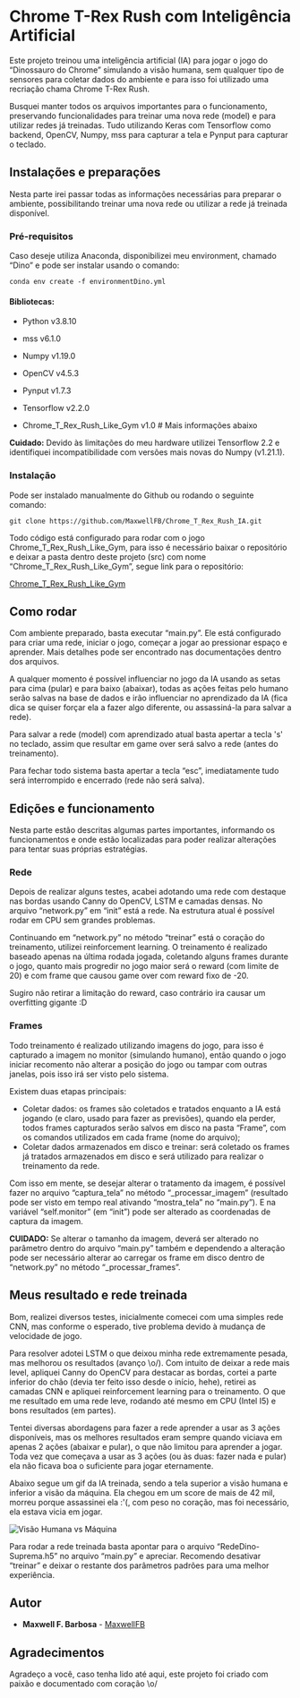 # Chrome T-Rex Rush com Inteligência Artificial
Este projeto treinou uma inteligência artificial (IA) para jogar o jogo do “Dinossauro do Chrome” simulando a visão humana, sem qualquer tipo de sensores para coletar dados do ambiente e para isso foi utilizado uma recriação chama Chrome T-Rex Rush.

Busquei manter todos os arquivos importantes para o funcionamento, preservando funcionalidades para treinar uma nova rede (model) e para utilizar redes já treinadas. Tudo utilizando Keras com Tensorflow como backend, OpenCV, Numpy, mss para capturar a tela e Pynput para capturar o teclado.

## Instalações e preparações
Nesta parte irei passar todas as informações necessárias para preparar o ambiente, possibilitando treinar uma nova rede ou utilizar a rede já treinada disponível.

### Pré-requisitos
Caso deseje utiliza Anaconda, disponibilizei meu environment, chamado “Dino” e pode ser instalar usando o comando:

    conda env create -f environmentDino.yml

#### Bibliotecas:
* Python v3.8.10
  

* mss v6.1.0
* Numpy v1.19.0
* OpenCV v4.5.3
* Pynput v1.7.3
* Tensorflow v2.2.0
* Chrome_T_Rex_Rush_Like_Gym v1.0   # Mais informações abaixo

**Cuidado:** Devido às limitações do meu hardware utilizei Tensorflow 2.2 e identifiquei incompatibilidade com versões mais novas do Numpy (v1.21.1).

### Instalação

Pode ser instalado manualmente do Github ou rodando o seguinte comando:

    git clone https://github.com/MaxwellFB/Chrome_T_Rex_Rush_IA.git

Todo código está configurado para rodar com o jogo Chrome_T_Rex_Rush_Like_Gym, para isso é necessário baixar o repositório e deixar a pasta dentro deste projeto (src) com nome “Chrome_T_Rex_Rush_Like_Gym”, segue link para o repositório:

[Chrome_T_Rex_Rush_Like_Gym](https://github.com/MaxwellFB/Chrome_T_Rex_Rush_Like_Gym.git)

## Como rodar
Com ambiente preparado, basta executar “main.py”. Ele está configurado para criar uma rede, iniciar o jogo, começar a jogar ao pressionar espaço e aprender. Mais detalhes pode ser encontrado nas documentações dentro dos arquivos.

A qualquer momento é possível influenciar no jogo da IA usando as setas para cima (pular) e para baixo (abaixar), todas as ações feitas pelo humano serão salvas na base de dados e irão influenciar no aprendizado da IA (fica dica se quiser forçar ela a fazer algo diferente, ou assassiná-la para salvar a rede).

Para salvar a rede (model) com aprendizado atual basta apertar a tecla 's' no teclado, assim que resultar em game over será salvo a rede (antes do treinamento).

Para fechar todo sistema basta apertar a tecla “esc”, imediatamente tudo será interrompido e encerrado (rede não será salva).

## Edições e funcionamento
Nesta parte estão descritas algumas partes importantes, informando os funcionamentos e onde estão localizadas para poder realizar alterações para tentar suas próprias estratégias.

### Rede
Depois de realizar alguns testes, acabei adotando uma rede com destaque nas bordas usando Canny do OpenCV, LSTM e camadas densas. No arquivo “network.py” em “init” está a rede. Na estrutura atual é possível rodar em CPU sem grandes problemas.

Continuando em “network.py” no método “treinar” está o coração do treinamento, utilizei reinforcement learning. O treinamento é realizado baseado apenas na última rodada jogada, coletando alguns frames durante o jogo, quanto mais progredir no jogo maior será o reward (com limite de 20) e com frame que causou game over com reward fixo de -20. 
 
Sugiro não retirar a limitação do reward, caso contrário ira causar um overfitting gigante :D

### Frames
Todo treinamento é realizado utilizando imagens do jogo, para isso é capturado a imagem no monitor (simulando humano), então quando o jogo iniciar recomento não alterar a posição do jogo ou tampar com outras janelas, pois isso irá ser visto pelo sistema.

Existem duas etapas principais:
* Coletar dados: os frames são coletados e tratados enquanto a IA está jogando (e claro, usado para fazer as previsões), quando ela perder, todos frames capturados serão salvos em disco na pasta “Frame”, com os comandos utilizados em cada frame (nome do arquivo);
* Coletar dados armazenados em disco e treinar: será coletado os frames já tratados armazenados em disco e será utilizado para realizar o treinamento da rede.

Com isso em mente, se desejar alterar o tratamento da imagem, é possível fazer no arquivo “captura_tela” no método “_processar_imagem” (resultado pode ser visto em tempo real ativando “mostra_tela” no “main.py”). E na variável “self.monitor” (em “init”) pode ser alterado as coordenadas de captura da imagem.

**CUIDADO:** Se alterar o tamanho da imagem, deverá ser alterado no parâmetro dentro do arquivo “main.py” também e dependendo a alteração pode ser necessário alterar ao carregar os frame em disco dentro de “network.py” no método “_processar_frames”.

## Meus resultado e rede treinada
Bom, realizei diversos testes, inicialmente comecei com uma simples rede CNN, mas conforme o esperado, tive problema devido à mudança de velocidade de jogo. 

Para resolver adotei LSTM o que deixou minha rede extremamente pesada, mas melhorou os resultados (avanço \o/). Com intuito de deixar a rede mais level, apliquei Canny do OpenCV para destacar as bordas, cortei a parte inferior do chão (devia ter feito isso desde o início, hehe), retirei as camadas CNN e apliquei reinforcement learning para o treinamento. O que me resultado em uma rede leve, rodando até mesmo em CPU (Intel I5) e bons resultados (em partes).

Tentei diversas abordagens para fazer a rede aprender a usar as 3 ações disponíveis, mas os melhores resultados eram sempre quando viciava em apenas 2 ações (abaixar e pular), o que não limitou para aprender a jogar. Toda vez que começava a usar as 3 ações (ou às duas: fazer nada e pular) ela não ficava boa o suficiente para jogar eternamente.

Abaixo segue um gif da IA treinada, sendo a tela superior a visão humana e inferior a visão da máquina. Ela chegou em um score de mais de 42 mil, morreu porque assassinei ela :'(, com peso no coração, mas foi necessário, ela estava vicia em jogar.

![Visão Humana vs Máquina](./img/VisaoHumana-Maquina.gif)

Para rodar a rede treinada basta apontar para o arquivo “RedeDino-Suprema.h5” no arquivo “main.py” e apreciar. Recomendo desativar “treinar” e deixar o restante dos parâmetros padrões para uma melhor experiência.

## Autor
* **Maxwell F. Barbosa** - [MaxwellFB](https://github.com/MaxwellFB)

## Agradecimentos
Agradeço a você, caso tenha lido até aqui, este projeto foi criado com paixão e documentado com coração \o/